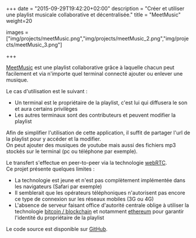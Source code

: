 +++
date = "2015-09-29T19:42:20+02:00"
description = "Créer et utiliser une playlist musicale collaborative et décentralisée."
title = "MeetMusic"
weight=20

images = ["img/projects/meetMusic.png","img/projects/meetMusic_2.png","img/projects/meetMusic_3.png"]

+++

[MeetMusic](https://jolly-goldstine-e16186.netlify.com/) est une playlist collaborative grâce à laquelle chacun peut facilement et via n'importe quel terminal connecté ajouter ou enlever une musique.

Le cas d'utilisation est le suivant :

- Un terminal est le propriétaire de la playlist, c'est lui qui diffusera le son et aura certains privilèges
- Les autres terminaux sont des contributeurs et peuvent modifier la playlist

Afin de simplifier l'utilisation de cette application, il suffit de partager l'url de la playlist pour y accéder et la modifier.  
On peut ajouter des musiques de youtube mais aussi des fichiers mp3 stockés sur le terminal (pc ou téléphone par exemple).

Le transfert s'effectue en peer-to-peer via la technologie [webRTC](https://webrtc.org/).  
Ce projet présente quelques limites :

- La technologie est jeune et n'est pas complètement implémentée dans les navigateurs (Safari par exemple)
- Il semblerait que les opérateurs téléphoniques n'autorisent pas encore ce type de connexion sur les réseaux mobiles (3G ou 4G)
- L'absence de serveur faisant office d'autorité centrale oblige à utiliser la technologie [bitcoin / blockchain](https://bitcoin.org/bitcoin.pdf) et notamment [ethereum](https://www.ethereum.org/) pour garantir l'identité du propriétaire de la playlist

Le code source est disponible sur [GitHub](https://github.com/mejjjor/meetMusic).
